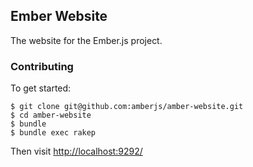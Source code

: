 ## Ember Website

The website for the Ember.js project.

### Contributing

To get started:

    $ git clone git@github.com:amberjs/amber-website.git
    $ cd amber-website
    $ bundle
    $ bundle exec rakep

Then visit [http://localhost:9292/](http://localhost:9292/)


